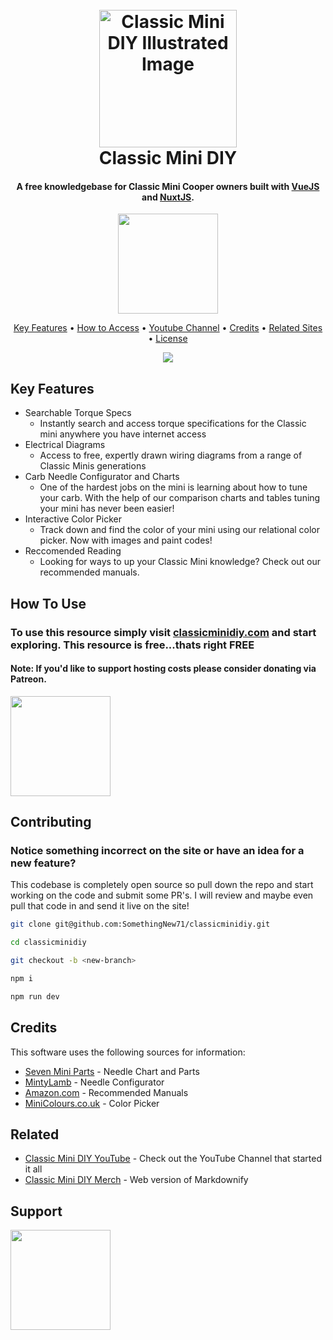
<h1 align="center">
  <br>
  <a href="https://classicminidiy.com"><img src="https://i.imgur.com/3v147Nx.png" alt="Classic Mini DIY Illustrated Image" width="220"></a>
  <br>
  Classic Mini DIY
  <br>
</h1>

<h4 align="center">A free knowledgebase for Classic Mini Cooper owners built with <a href="https://vuejs.org/" target="_blank">VueJS</a> and <a href="https://nuxtjs.org/" target="_blank">NuxtJS</a>.</h4>

<p align="center">
  <a href="https://www.patreon.com/classicminidiy" target="_blank">
    <img src="https://c5.patreon.com/external/logo/become_a_patron_button@2x.png" width="160">
  </a>
</p>

<p align="center">
  <a href="#key-features">Key Features</a> •
  <a href="#how-to-use">How to Access</a> •
  <a href="https://youtube.com/c/classicminidiy">Youtube Channel</a> •
  <a href="#credits">Credits</a> •
  <a href="#related">Related Sites</a> •
  <a href="#license">License</a>
</p>

<div align="center">
  <img src="https://i.imgur.com/EJ43t1n.gif">
</div>

## Key Features

* Searchable Torque Specs
  - Instantly search and access torque specifications for the Classic mini anywhere you have internet access
* Electrical Diagrams
  - Access to free, expertly drawn wiring diagrams from a range of Classic Minis generations
* Carb Needle Configurator and Charts
  - One of the hardest jobs on the mini is learning about how to tune your carb. With the help of our comparison charts and tables tuning your mini has never been easier!
* Interactive Color Picker
  - Track down and find the color of your mini using our relational color picker. Now with images and paint codes!
* Reccomended Reading
  - Looking for ways to up your Classic Mini knowledge? Check out our recommended manuals.

## How To Use

### To use this resource simply visit [classicminidiy.com](https://classicminidiy.com) and start exploring. This resource is free...thats right **FREE**

#### Note: If you'd like to support hosting costs please consider donating via Patreon. 

  <a href="https://www.patreon.com/classicminidiy" target="_blank">
    <img src="https://c5.patreon.com/external/logo/become_a_patron_button@2x.png" width="160">
  </a>


## Contributing

### Notice something incorrect on the site or have an idea for a new feature? 

This codebase is completely open source so pull down the repo and start working on the code and submit some PR's. I will review and maybe even pull that code in and send it live on the site!

```bash
git clone git@github.com:SomethingNew71/classicminidiy.git

cd classicminidiy

git checkout -b <new-branch>

npm i

npm run dev

```

## Credits

This software uses the following sources for information:

- [Seven Mini Parts](https://7ent.com) - Needle Chart and Parts
- [MintyLamb](http://www.mintylamb.co.uk/suneedle/) - Needle Configurator
- [Amazon.com](https://amazon.com) - Recommended Manuals
- [MiniColours.co.uk](http://mini-colours.co.uk/) - Color Picker

## Related

- [Classic Mini DIY YouTube](https://youtube.com/c/classicminidiy) - Check out the YouTube Channel that started it all
- [Classic Mini DIY Merch](https://merch.classicminidiy.com) - Web version of Markdownify

## Support

  <a href="https://www.patreon.com/classicminidiy" target="_blank">
    <img src="https://c5.patreon.com/external/logo/become_a_patron_button@2x.png" width="160">
  </a>

